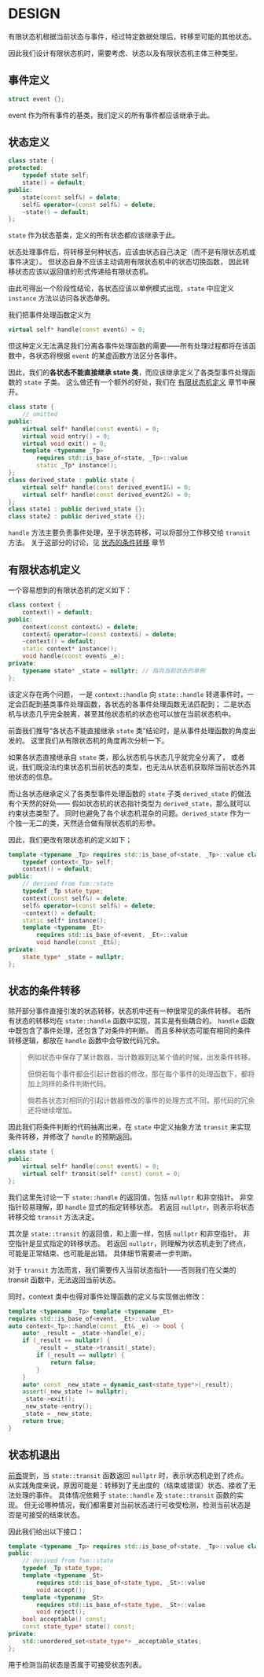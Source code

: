 # DESIGN

有限状态机根据当前状态与事件，经过特定数据处理后，转移至可能的其他状态。

因此我们设计有限状态机时，需要考虑、状态以及有限状态机主体三种类型。

## 事件定义

~~~cpp
struct event {};
~~~

event 作为所有事件的基类，我们定义的所有事件都应该继承于此。

## 状态定义

~~~cpp
class state {
protected:
    typedef state self;
    state() = default;
public:
    state(const self&) = delete;
    self& operator=(const self&) = delete;
    ~state() = default;
};
~~~

`state` 作为状态基类，定义的所有状态都应该继承于此。

状态处理事件后，将转移至何种状态，应该由状态自己决定（而不是有限状态机或事件决定）。
但状态自身不应该主动调用有限状态机中的状态切换函数，
因此转移状态应该以返回值的形式传递给有限状态机。

由此可得出一个阶段性结论，各状态应该以单例模式出现，`state` 中应定义 `instance` 方法以访问各状态单例。

我们把事件处理函数定义为

~~~cpp
virtual self* handle(const event&) = 0;
~~~

但这种定义无法满足我们分离各事件处理函数的需要——所有处理过程都将在该函数中，各状态将根据 `event` 的某虚函数方法区分各事件。

因此，我们的**各状态不能直接继承 state 类**，而应该继承定义了各类型事件处理函数的 `state` 子类。
这么做还有一个额外的好处，我们在 [有限状态机定义](#有限状态机定义) 章节中展开。

~~~cpp
class state {
    // omitted
public:
    virtual self* handle(const event&) = 0;
    virtual void entry() = 0;
    virtual void exit() = 0;
    template <typename _Tp>
        requires std::is_base_of<state, _Tp>::value
        static _Tp* instance();
};
class derived_state : public state {
    virtual self* handle(const derived_event1&) = 0;
    virtual self* handle(const derived_event2&) = 0;
};
class state1 : public derived_state {};
class state2 : public derived_state {};
~~~

`handle` 方法主要负责事件处理，至于状态转移，可以将部分工作移交给 `transit` 方法。
关于这部分的讨论，见 [状态的条件转移](#状态的条件转移) 章节

## 有限状态机定义

一个容易想到的有限状态机的定义如下：

~~~cpp
class context {
    context() = default;
public:
    context(const context&) = delete;
    context& operator=(const context&) = delete;
    ~context() = default;
    static context* instance();
    void handle(const event& _e);
private:
    typename state* _state = nullptr; // 指向当前状态的单例
};
~~~

该定义存在两个问题，
一是 `context::handle` 向 `state::handle` 转递事件时，一定会匹配到基类事件处理函数，各状态的各事件处理函数无法匹配到；
二是状态机与状态几乎完全脱离，甚至其他状态机的状态也可以放在当前状态机中。

前面我们推导“各状态不能直接继承 `state` 类”结论时，是从事件处理函数的角度出发的。
这里我们从有限状态机的角度再次分析一下。

如果各状态直接继承自 `state` 类，那么状态机与状态几乎就完全分离了，
或者说，我们既没法约束状态机当前状态的类型，也无法从状态机获取除当前状态外其他状态的信息。

而让各状态继承定义了各类型事件处理函数的 `state` 子类 `derived_state` 的做法有个天然的好处——
假如状态机的状态指针类型为 `derived_state`，那么就可以约束状态类型了。
同时也避免了各个状态机混杂的问题。`derived_state` 作为一个独一无二的类，天然适合做有限状态机的形参。

因此，我们更改有限状态机的定义如下；

~~~cpp
template <typename _Tp> requires std::is_base_of<state, _Tp>::value class context {
    typedef context<_Tp> self;
    context() = default;
public:
    // derived from fsm::state
    typedef _Tp state_type;
    context(const self&) = delete;
    self& operator=(const self&) = delete;
    ~context() = default;
    static self* instance();
    template <typename _Et>
        requires std::is_base_of<event, _Et>::value
        void handle(const _Et&);
private:
    state_type* _state = nullptr;
};
~~~

## 状态的条件转移

除开部分事件直接引发的状态转移，状态机中还有一种很常见的条件转移。
若所有状态的转移均在 `state::handle` 函数中实现，其实是有些耦合的。
`handle` 函数中既包含了事件处理，还包含了对条件的判断。
而且多种状态可能有相同的条件转移逻辑，都放在 `handle` 函数中会导致代码冗余。

> 例如状态中保存了某计数器，当计数器到达某个值的时候，出发条件转移。
>
> 但倘若每个事件都会引起计数器的修改，那在每个事件的处理函数下，都将加上同样的条件判断代码。
>
> 倘若各状态对相同的引起计数器修改的事件的处理方式不同，那代码的冗余还将继续增加。

因此我们将条件判断的代码抽离出来，在 `state` 中定义抽象方法 `transit` 来实现条件转移，并修改了 `handle` 的预期返回。

~~~cpp
class state {
public:
    virtual self* handle(const event&) = 0;
    virtual self* transit(self* const) const = 0;
};
~~~

我们这里先讨论一下 `state::handle` 的返回值，包括 `nullptr` 和非空指针。
非空指针较易理解，即 `handle` 显式的指定转移状态。
若返回 `nullptr`，则表示将状态转移交给 `transit` 方法决定。

其次是 `state::transit` 的返回值，和上面一样，包括 `nullptr` 和非空指针。
非空指针是显式指定的转移状态。
若返回 `nullptr`，则理解为状态机走到了终点，可能是正常结束、也可能是出错。
具体细节需要进一步判断。

对于 `transit` 方法而言，我们需要传入当前状态指针——否则我们在父类的 transit 函数中，无法返回当前状态。

同时，context 类中也得对事件处理函数的定义与实现做出修改：

~~~cpp
template <typename _Tp> template <typename _Et>
requires std::is_base_of<event, _Et>::value
auto context<_Tp>::handle(const _Et& _e) -> bool {
    auto* _result = _state->handle(_e);
    if (_result == nullptr) {
        _result = _state->transit(_state);
        if (_result == nullptr) {
            return false;
        }
    }
    auto* const _new_state = dynamic_cast<state_type*>(_result);
    assert(_new_state != nullptr);
    _state->exit();
    _new_state->entry();
    _state = _new_state;
    return true;
}
~~~

## 状态机退出

[前面](#状态的条件转移)提到，当 `state::transit` 函数返回 `nullptr` 时，表示状态机走到了终点。
从实践角度来说，原因可能是：转移到了无出度的（结束或错误）状态、接收了无法处理的事件。
具体情况依赖于 `state::handle` 及 `state::transit` 函数的实现。
但无论哪种情况，我们都需要对当前状态进行可收受检测，检测当前状态是否是可接受的结束状态。

因此我们给出以下接口：

~~~cpp
template <typename _Tp> requires std::is_base_of<state, _Tp>::value class context {
public:
    // derived from fsm::state
    typedef _Tp state_type;
    template <typename _St>
        requires std::is_base_of<state_type, _St>::value
        void accept();
    template <typename _St>
        requires std::is_base_of<state_type, _St>::value
        void reject();
    bool acceptable() const;
    const state_type* state() const;
private:
    std::unordered_set<state_type*> _acceptable_states;
};
~~~

用于检测当前状态是否属于可接受状态列表。